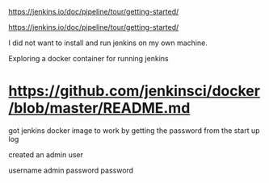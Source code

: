 https://jenkins.io/doc/pipeline/tour/getting-started/

https://jenkins.io/doc/pipeline/tour/getting-started/

I did not want to install and run jenkins on my own machine.

Exploring a docker container for running jenkins

# https://github.com/jenkinsci/docker/blob/master/README.md

got jenkins docker image to work by getting the password from the start up log

created an admin user

username admin
password password
